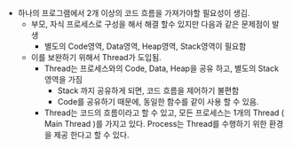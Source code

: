 * 하나의 프로그램에서 2개 이상의 코드 흐름을 가져가야할 필요성이 생김.
  * 부모, 자식 프로세스로 구성을 해서 해결 할수 있지만 다음과 같은 문제점이 발생
    * 별도의 Code영역, Data영역, Heap영역, Stack영역이 필요함
  * 이를 보완하기 위해서 Thread가 도입됨.
    * Thread는 프로세스와의 Code, Data, Heap을 공유 하고, 별도의 Stack영역을 가짐
      * Stack 까지 공유하게 되면, 코드 흐름을 제어하기 불편함
      * Code를 공유하기 때문에, 동일한 함수를 같이 사용 할 수 있음.
    * Thread는 코드의 흐름이라고 할 수 있고, 모든 프로세스는 1개의 Thread ( Main Thread )를 가지고 있다.
      Process는 Thread를 수행하기 위한 환경을 제공 한다고 할 수 있다.

  


